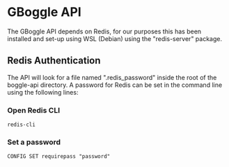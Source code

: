 # GBoggle API
The GBoggle API depends on Redis, for our purposes this has been installed and set-up using WSL (Debian) using the "redis-server" package.

## Redis Authentication
The API will look for a file named ".redis_password" inside the root of the boggle-api directory.
A password for Redis can be set in the command line using the following lines:
### Open Redis CLI
`redis-cli`
### Set a password
`CONFIG SET requirepass "password"`
